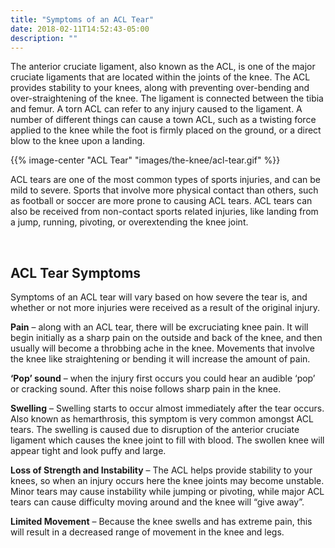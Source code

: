 ```yaml
---
title: "Symptoms of an ACL Tear"
date: 2018-02-11T14:52:43-05:00
description: ""
---
```


The anterior cruciate ligament, also known as the ACL, is one of the major cruciate 
ligaments that are located within the joints of the knee. The ACL provides stability to your 
knees, along with preventing over-bending and over-straightening of the knee. The ligament 
is connected between the tibia and femur. A torn ACL can refer to any injury caused to the 
ligament. A number of different things can cause a town ACL, such as a twisting force 
applied to the knee while the foot is firmly placed on the ground, or a direct blow to the 
knee upon a landing.

{{% image-center "ACL Tear" "images/the-knee/acl-tear.gif" %}}

ACL tears are one of the most common types of sports injuries, and can be mild to severe. 
Sports that involve more physical contact than others, such as football or soccer are more 
prone to causing ACL tears. ACL tears can also be received from non-contact sports related 
injuries, like landing from a jump, running, pivoting, or overextending the knee joint.

<br>

## ACL Tear Symptoms
Symptoms of an ACL tear will vary based on how severe the tear is, and whether or not more 
injuries were received as a result of the original injury.

**Pain** – along with an ACL tear, there will be excruciating knee pain. It will begin 
initially as a sharp pain on the outside and back of the knee, and then usually will become 
a throbbing ache in the knee. Movements that involve the knee like straightening or bending 
it will increase the amount of pain.

**‘Pop’ sound** – when the injury first occurs you could hear an audible ‘pop’ or cracking 
sound. After this noise follows sharp pain in the knee.

**Swelling** – Swelling starts to occur almost immediately after the tear occurs. Also known 
as hemarthrosis, this symptom is very common amongst ACL tears. The swelling is caused due 
to disruption of the anterior cruciate ligament which causes the knee joint to fill with 
blood. The swollen knee will appear tight and look puffy and large.

**Loss of Strength and Instability** – The ACL helps provide stability to your knees, so 
when an injury occurs here the knee joints may become unstable. Minor tears may cause 
instability while jumping or pivoting, while major ACL tears can cause difficulty moving 
around and the knee will “give away”.

**Limited Movement** – Because the knee swells and has extreme pain, this will result in a 
decreased range of movement in the knee and legs.
